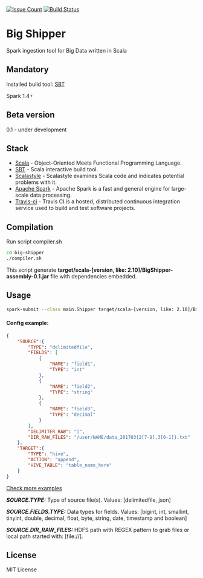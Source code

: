 [![Issue Count](https://lima.codeclimate.com/github/mvrpl/big-shipper/badges/issue_count.svg)](https://lima.codeclimate.com/github/mvrpl/big-shipper)
[![Build Status](https://travis-ci.org/mvrpl/big-shipper.svg?branch=master)](https://travis-ci.org/mvrpl/big-shipper)

# Big Shipper
Spark ingestion tool for Big Data written in Scala

## Mandatory
Installed build tool: [SBT](https://www.scala-sbt.org/release/docs/Setup.html)

Spark 1.4+
## Beta version
0.1 - under development

## Stack

* [Scala](https://www.scala-lang.org/) - Object-Oriented Meets Functional Programming Language.
* [SBT](http://www.scala-sbt.org) - Scala interactive build tool.
* [Scalastyle](http://www.scalastyle.org/) - Scalastyle examines Scala code and indicates potential problems with it.
* [Apache Spark](http://spark.apache.org/) - Apache Spark is a fast and general engine for large-scale data processing.
* [Travis-ci](https://travis-ci.org/) - Travis CI is a hosted, distributed continuous integration service used to build and test software projects.

## Compilation
Run script compiler.sh
```sh
cd big-shipper
./compiler.sh
```
This script generate **target/scala-[version, like: 2.10]/BigShipper-assembly-0.1.jar** file with dependencies embedded.
## Usage
```sh
spark-submit --class main.Shipper target/scala-[version, like: 2.10]/BigShipper-assembly-0.1.jar -c /path_to/config.json --loglevel debug
```
#### Config example:
```json
{
	"SOURCE":{
		"TYPE": "delimitedfile",
		"FIELDS": [
			{
				"NAME": "field1",
				"TYPE": "int"
			},
			{
				"NAME": "field2",
				"TYPE": "string"
			},
			{
				"NAME": "field3",
				"TYPE": "decimal"
			}
		],
		"DELIMITER_RAW": "|",
		"DIR_RAW_FILES": "/user/NAME/data_201703{2[7-9],3[0-1]}.txt"
	},
	"TARGET":{
		"TYPE": "hive",
		"ACTION": "append",
		"HIVE_TABLE": "table_name_here"
	}
}
```
[Check more examples](https://github.com/mvrpl/big-shipper/wiki/Config-Templates)

***SOURCE.TYPE:*** Type of source file(s). Values: [delimitedfile, json]

***SOURCE.FIELDS.TYPE:*** Data types for fields. Values: [bigint, int, smallint, tinyint, double, decimal, float, byte,  string, date, timestamp and boolean]

***SOURCE.DIR_RAW_FILES:*** HDFS path with REGEX pattern to grab files or local path started with: [file://].
## License
MIT License
